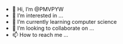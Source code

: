 - 👋 Hi, I’m @PMVPYW
- 👀 I’m interested in ...
- 🌱 I’m currently learning computer science
- 💞️ I’m looking to collaborate on ...
- 📫 How to reach me ...

<!---
PMVPYW/PMVPYW is a ✨ special ✨ repository because its `README.md` (this file) appears on your GitHub profile.
You can click the Preview link to take a look at your changes.
--->
